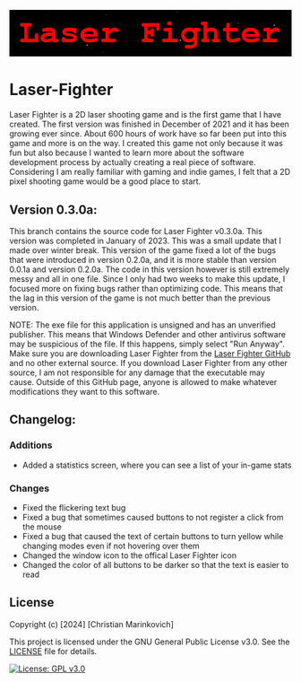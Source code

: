 ![Splash Text](img/Laser_Fighter_Splash_Text.png)

# Laser-Fighter

Laser Fighter is a 2D laser shooting game and is the first game that I have created. The first version was finished in December of 2021 and it has been growing ever since. About 600 hours of work have so far been put into this game and more is on the way. I created this game not only because it was fun but also because I wanted to learn more about the software development process by actually creating a real piece of software. Considering I am really familiar with gaming and indie games, I felt that a 2D pixel shooting game would be a good place to start.

## Version 0.3.0a:

This branch contains the source code for Laser Fighter v0.3.0a. This version was completed in January of 2023. This was a small update that I made over winter break. This version of the game fixed a lot of the bugs that were introduced in version 0.2.0a, and it is more stable than version 0.0.1a and version 0.2.0a. The code in this version however is still extremely messy and all in one file. Since I only had two weeks to make this update, I focused more on fixing bugs rather than optimizing code. This means that the lag in this version of the game is not much better than the previous version.

NOTE: The exe file for this application is unsigned and has an unverified publisher. This means that Windows Defender and other antivirus software may be suspicious of the file. If this happens, simply select "Run Anyway". Make sure you are downloading Laser Fighter from the [Laser Fighter GitHub](https://github.com/Christian2147/Laser-Fighter) and no other external source. If you download Laser Fighter from any other source, I am not responsible for any damage that the executable may cause. Outside of this GitHub page, anyone is allowed to make whatever modifications they want to this software.

## Changelog:

### Additions
+ Added a statistics screen, where you can see a list of your in-game stats

### Changes
* Fixed the flickering text bug
* Fixed a bug that sometimes caused buttons to not register a click from the mouse
* Fixed a bug that caused the text of certain buttons to turn yellow while changing modes even if not hovering over them
* Changed the window icon to the offical Laser Fighter icon
* Changed the color of all buttons to be darker so that the text is easier to read

## License

Copyright (c) [2024] [Christian Marinkovich]

This project is licensed under the GNU General Public License v3.0. See the [LICENSE](./LICENSE) file for details.

[![License: GPL v3.0](https://img.shields.io/badge/License-GPL%20v3.0-blue.svg)](https://www.gnu.org/licenses/gpl-3.0)
